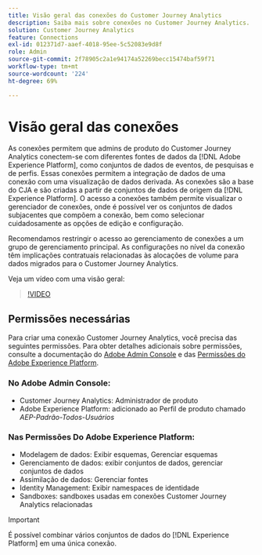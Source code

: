 ```yaml
---
title: Visão geral das conexões do Customer Journey Analytics
description: Saiba mais sobre conexões no Customer Journey Analytics.
solution: Customer Journey Analytics
feature: Connections
exl-id: 012371d7-aaef-4018-95ee-5c52083e9d8f
role: Admin
source-git-commit: 2f78905c2a1e94174a52269becc15474baf59f71
workflow-type: tm+mt
source-wordcount: '224'
ht-degree: 69%

---
```


# Visão geral das conexões

As conexões permitem que admins de produto do Customer Journey Analytics conectem-se com diferentes fontes de dados da [!DNL Adobe Experience Platform], como conjuntos de dados de eventos, de pesquisas e de perfis. Essas conexões permitem a integração de dados de uma conexão com uma visualização de dados derivada. As conexões são a base do CJA e são criadas a partir de conjuntos de dados de origem da [!DNL Experience Platform]. O acesso a conexões também permite visualizar o gerenciador de conexões, onde é possível ver os conjuntos de dados subjacentes que compõem a conexão, bem como selecionar cuidadosamente as opções de edição e configuração.

Recomendamos restringir o acesso ao gerenciamento de conexões a um grupo de gerenciamento principal. As configurações no nível da conexão têm implicações contratuais relacionadas às alocações de volume para dados migrados para o Customer Journey Analytics.

Veja um vídeo com uma visão geral:

>[!VIDEO](https://video.tv.adobe.com/v/35111/?quality=12&learn=on)

## Permissões necessárias

Para criar uma conexão Customer Journey Analytics, você precisa das seguintes permissões. Para obter detalhes adicionais sobre permissões, consulte a documentação do [Adobe Admin Console](https://helpx.adobe.com/br/enterprise/admin-guide.html/enterprise/using/manage-permissions-and-roles.ug.html) e das [Permissões do Adobe Experience Platform](https://experienceleague.adobe.com/en/docs/experience-platform/access-control/home).

### No Adobe Admin Console:

* Customer Journey Analytics: Administrador de produto
* Adobe Experience Platform: adicionado ao Perfil de produto chamado *AEP-Padrão-Todos-Usuários*

### Nas Permissões Do Adobe Experience Platform:

* Modelagem de dados: Exibir esquemas, Gerenciar esquemas
* Gerenciamento de dados: exibir conjuntos de dados, gerenciar conjuntos de dados
* Assimilação de dados: Gerenciar fontes
* Identity Management: Exibir namespaces de identidade
* Sandboxes: sandboxes usadas em conexões Customer Journey Analytics relacionadas

>[!IMPORTANT]
>
>É possível combinar vários conjuntos de dados do [!DNL Experience Platform] em uma única conexão.
